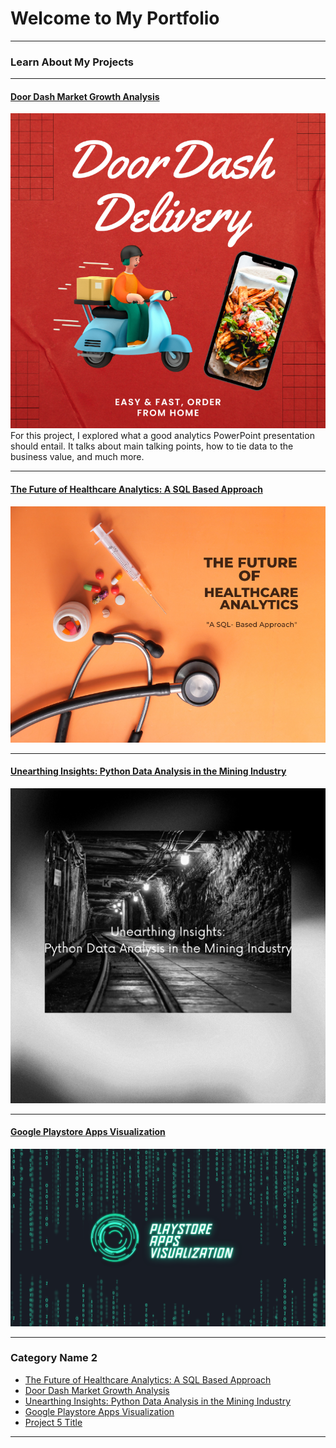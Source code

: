 # Welcome to My Portfolio

---

### Learn About My Projects

---
#### [Door Dash Market Growth Analysis](https://www.linkedin.com/pulse/doordash-market-growth-analysis-simran-pathak/?trackingId=%2FdoKdFgRQ4K5SZovtwLvTA%3D%3D)
<img src="images/Red Simple 3D Food Delivery Order Instagram Post.png?raw=true"/>
For this project, I explored what a good analytics PowerPoint presentation should entail. It talks about main talking points, how to tie data to the business value, and much more. 


---
#### [The Future of Healthcare Analytics: A SQL Based Approach](https://www.linkedin.com/pulse/future-healthcare-analytics-sql-based-approach-simran-pathak/?trackingId=mMKCmXX9TuyBjquyzA71Bw%3D%3D)
<img src="images/the.png?raw=true"/>

---
#### [Unearthing Insights: Python Data Analysis in the Mining Industry](https://www.linkedin.com/pulse/unearthing-insights-python-data-analysis-mining-industry-pathak/?trackingId=qwms2tAMQGetAjVRH%2B637g%3D%3D)
<img src="images/Manu.png?raw=true"/>


---
#### [Google Playstore Apps Visualization](https://public.tableau.com/app/profile/simran.pathak6739)
<img src="images/tableau.png?raw=true"/>

---

### Category Name 2

- [The Future of Healthcare Analytics: A SQL Based Approach]([http://example.com/](https://www.linkedin.com/pulse/future-healthcare-analytics-sql-based-approach-simran-pathak/?trackingId=mMKCmXX9TuyBjquyzA71Bw%3D%3D))
- [Door Dash Market Growth Analysis](https://www.linkedin.com/pulse/doordash-market-growth-analysis-simran-pathak/?trackingId=%2FdoKdFgRQ4K5SZovtwLvTA%3D%3D)
- [Unearthing Insights: Python Data Analysis in the Mining Industry]([http://example.com/](https://www.linkedin.com/pulse/unearthing-insights-python-data-analysis-mining-industry-pathak/?trackingId=qwms2tAMQGetAjVRH%2B637g%3D%3D))
- [Google Playstore Apps Visualization](https://public.tableau.com/app/profile/simran.pathak6739)
- [Project 5 Title](http://example.com/)

---




